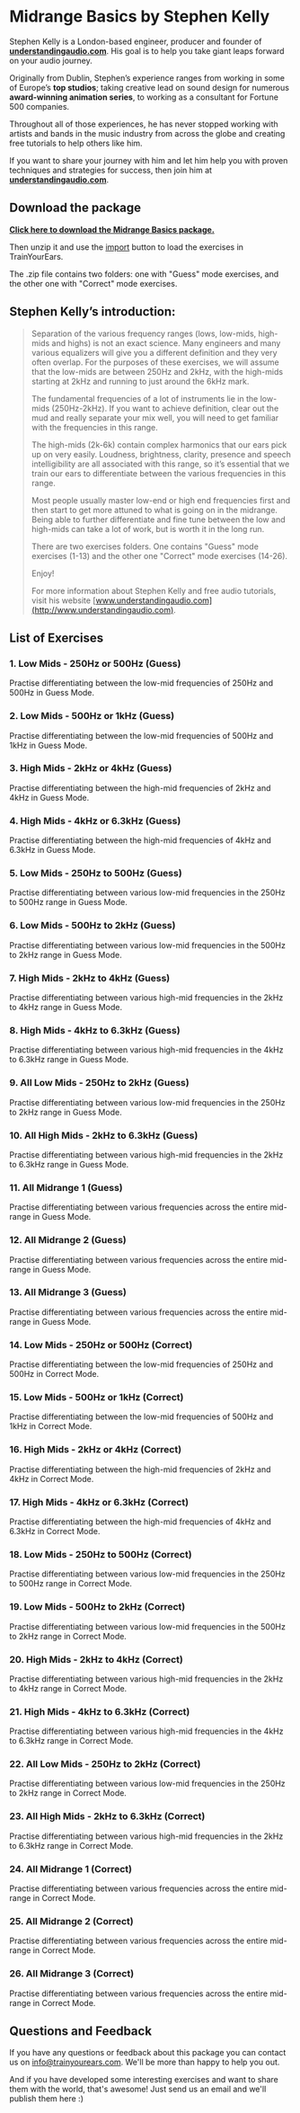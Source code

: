 # Midrange Basics by Stephen Kelly

Stephen Kelly is a London-based engineer, producer and founder of [**understandingaudio.com**](http://understandingaudio.com/). His goal is to help you take giant leaps forward on your audio journey.

Originally from Dublin, Stephen’s experience ranges from working in some of Europe’s **top studios**; taking creative lead on sound design for numerous **award-winning animation series**, to working as a consultant for Fortune 500 companies.

Throughout all of those experiences, he has never stopped working with artists and bands in the music industry from across the globe and creating free tutorials to help others like him.

If you want to share your journey with him and let him help you with proven techniques and strategies for success, then join him at [**understandingaudio.com**](http://understandingaudio.com/).

## Download the package

[**Click here to download the Midrange Basics package.**](https://cdn.trainyourears.com/exercises/stephen-kelly/Midrange%20Basics%20Package%20by%20Stephen%20Kelly.zip)

Then unzip it and use the [import](https://github.com/trainyourears/trainyourears-eq-edition-2/tree/a7413c34313a0d3092a4bc29b2665898cd77eb4b/options/designer.html#exercise-list-buttons) button to load the exercises in TrainYourEars.

The .zip file contains two folders: one with "Guess" mode exercises, and the other one with "Correct" mode exercises.

## Stephen Kelly’s introduction:

> Separation of the various frequency ranges \(lows, low-mids, high-mids and highs\) is not an exact science. Many engineers and many various equalizers will give you a different definition and they very often overlap. For the purposes of these exercises, we will assume that the low-mids are between 250Hz and 2kHz, with the high-mids starting at 2kHz and running to just around the 6kHz mark.
>
> The fundamental frequencies of a lot of instruments lie in the low-mids \(250Hz-2kHz\). If you want to achieve definition, clear out the mud and really separate your mix well, you will need to get familiar with the frequencies in this range.
>
> The high-mids \(2k-6k\) contain complex harmonics that our ears pick up on very easily. Loudness, brightness, clarity, presence and speech intelligibility are all associated with this range, so it’s essential that we train our ears to differentiate between the various frequencies in this range.
>
> Most people usually master low-end or high end frequencies first and then start to get more attuned to what is going on in the midrange. Being able to further differentiate and fine tune between the low and high-mids can take a lot of work, but is worth it in the long run.
>
> There are two exercises folders. One contains "Guess" mode exercises \(1-13\) and the other one "Correct" mode exercises \(14-26\).
>
> Enjoy!
>
> For more information about Stephen Kelly and free audio tutorials, visit his website [www.understandingaudio.com](http://www.understandingaudio.com).

## List of Exercises

### 1. Low Mids - 250Hz or 500Hz \(Guess\)

Practise differentiating between the low-mid frequencies of 250Hz and 500Hz in Guess Mode.

### 2. Low Mids - 500Hz or 1kHz \(Guess\)

Practise differentiating between the low-mid frequencies of 500Hz and 1kHz in Guess Mode.

### 3. High Mids - 2kHz or 4kHz \(Guess\)

Practise differentiating between the high-mid frequencies of 2kHz and 4kHz in Guess Mode.

### 4. High Mids - 4kHz or 6.3kHz \(Guess\)

Practise differentiating between the high-mid frequencies of 4kHz and 6.3kHz in Guess Mode.

### 5. Low Mids - 250Hz to 500Hz \(Guess\)

Practise differentiating between various low-mid frequencies in the 250Hz to 500Hz range in Guess Mode.

### 6. Low Mids - 500Hz to 2kHz \(Guess\)

Practise differentiating between various low-mid frequencies in the 500Hz to 2kHz range in Guess Mode.

### 7. High Mids - 2kHz to 4kHz \(Guess\)

Practise differentiating between various high-mid frequencies in the 2kHz to 4kHz range in Guess Mode.

### 8. High Mids - 4kHz to 6.3kHz \(Guess\)

Practise differentiating between various high-mid frequencies in the 4kHz to 6.3kHz range in Guess Mode.

### 9. All Low Mids - 250Hz to 2kHz \(Guess\)

Practise differentiating between various low-mid frequencies in the 250Hz to 2kHz range in Guess Mode.

### 10. All High Mids - 2kHz to 6.3kHz \(Guess\)

Practise differentiating between various high-mid frequencies in the 2kHz to 6.3kHz range in Guess Mode.

### 11. All Midrange 1 \(Guess\)

Practise differentiating between various frequencies across the entire mid-range in Guess Mode.

### 12. All Midrange 2 \(Guess\)

Practise differentiating between various frequencies across the entire mid-range in Guess Mode.

### 13. All Midrange 3 \(Guess\)

Practise differentiating between various frequencies across the entire mid-range in Guess Mode.

### 14. Low Mids - 250Hz or 500Hz \(Correct\)

Practise differentiating between the low-mid frequencies of 250Hz and 500Hz in Correct Mode.

### 15. Low Mids - 500Hz or 1kHz \(Correct\)

Practise differentiating between the low-mid frequencies of 500Hz and 1kHz in Correct Mode.

### 16. High Mids - 2kHz or 4kHz \(Correct\)

Practise differentiating between the high-mid frequencies of 2kHz and 4kHz in Correct Mode.

### 17. High Mids - 4kHz or 6.3kHz \(Correct\)

Practise differentiating between the high-mid frequencies of 4kHz and 6.3kHz in Correct Mode.

### 18. Low Mids - 250Hz to 500Hz \(Correct\)

Practise differentiating between various low-mid frequencies in the 250Hz to 500Hz range in Correct Mode.

### 19. Low Mids - 500Hz to 2kHz \(Correct\)

Practise differentiating between various low-mid frequencies in the 500Hz to 2kHz range in Correct Mode.

### 20. High Mids - 2kHz to 4kHz \(Correct\)

Practise differentiating between various high-mid frequencies in the 2kHz to 4kHz range in Correct Mode.

### 21. High Mids - 4kHz to 6.3kHz \(Correct\)

Practise differentiating between various high-mid frequencies in the 4kHz to 6.3kHz range in Correct Mode.

### 22. All Low Mids - 250Hz to 2kHz \(Correct\)

Practise differentiating between various low-mid frequencies in the 250Hz to 2kHz range in Correct Mode.

### 23. All High Mids - 2kHz to 6.3kHz \(Correct\)

Practise differentiating between various high-mid frequencies in the 2kHz to 6.3kHz range in Correct Mode.

### 24. All Midrange 1 \(Correct\)

Practise differentiating between various frequencies across the entire mid-range in Correct Mode.

### 25. All Midrange 2 \(Correct\)

Practise differentiating between various frequencies across the entire mid-range in Correct Mode.

### 26. All Midrange 3 \(Correct\)

Practise differentiating between various frequencies across the entire mid-range in Correct Mode.

## Questions and Feedback

If you have any questions or feedback about this package you can contact us on [info@trainyourears.com](mailto:info@trainyourears.com). We'll be more than happy to help you out.

And if you have developed some interesting exercises and want to share them with the world, that's awesome! Just send us an email and we'll publish them here :\)

